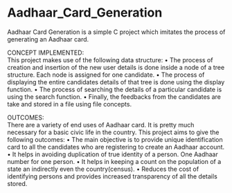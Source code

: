 # Aadhaar_Card_Generation
Aadhaar Card Generation is a simple C project which imitates the process of generating an Aadhaar card. 

CONCEPT IMPLEMENTED:  
This project makes use of the following data structure:
•	The process of creation and insertion of the new user details is done inside a node of a tree structure. Each node is assigned for one candidate.
•	The process of displaying the entire candidates details of that tree is done using the display function.
•	The process of searching the details of a particular candidate is using the search function.
•	Finally, the feedbacks from the candidates are take and stored in a file using file concepts.

OUTCOMES:     
There are a variety of end uses of Aadhaar card. It is pretty much necessary for a basic civic life in the country. This project aims to give the following outcomes: 
•	The main objective is to provide unique identification card to all the candidates who are registering to create an Aadhaar account.
•	It helps in avoiding duplication of true identity of a person. One Aadhaar number for one person.
•	It helps in keeping a count on the population of a state an indirectly even the country(census).
•	Reduces the cost of identifying persons and provides increased transparency of all the details stored.


